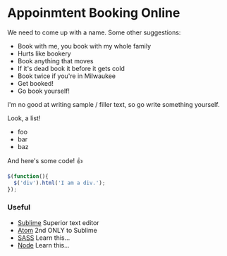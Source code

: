 # Appoinmtent Booking Online

We need to come up with a name. Some other suggestions:

 * Book with me, you book with my whole family
 * Hurts like bookery
 * Book anything that moves
 * If it's dead book it before it gets cold
 * Book twice if you're in Milwaukee
 * Get booked!
 * Go book yourself!


I'm no good at writing sample / filler text, so go write something yourself.

Look, a list!

 * foo
 * bar
 * baz

And here's some code! :+1:

```javascript
$(function(){
  $('div').html('I am a div.');
});
```

### Useful

 * [Sublime](https://www.sublimetext.com/3) Superior text editor
 * [Atom](https://atom.io) 2nd ONLY to Sublime
 * [SASS](http://sass-lang.com/guide) Learn this...
 * [Node](https://nodejs.org/en/) Learn this...
 
